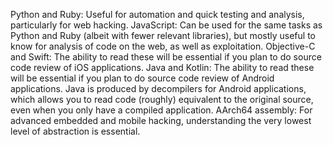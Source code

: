Python and Ruby: Useful for automation and quick testing and analysis, particularly for web hacking.
JavaScript: Can be used for the same tasks as Python and Ruby (albeit with fewer relevant libraries), but mostly useful to know for analysis of code on the web, as well as exploitation.
Objective-C and Swift: The ability to read these will be essential if you plan to do source code review of iOS applications.
Java and Kotlin: The ability to read these will be essential if you plan to do source code review of Android applications. Java is produced by decompilers for Android applications, which allows you to read code (roughly) equivalent to the original source, even when you only have a compiled application.
AArch64 assembly: For advanced embedded and mobile hacking, understanding the very lowest level of abstraction is essential.
